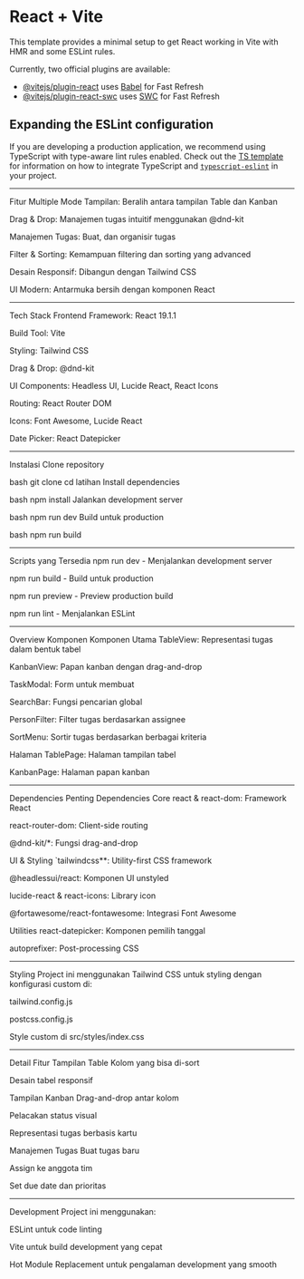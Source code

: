 # React + Vite

This template provides a minimal setup to get React working in Vite with HMR and some ESLint rules.

Currently, two official plugins are available:

- [@vitejs/plugin-react](https://github.com/vitejs/vite-plugin-react/blob/main/packages/plugin-react) uses [Babel](https://babeljs.io/) for Fast Refresh
- [@vitejs/plugin-react-swc](https://github.com/vitejs/vite-plugin-react/blob/main/packages/plugin-react-swc) uses [SWC](https://swc.rs/) for Fast Refresh

## Expanding the ESLint configuration

If you are developing a production application, we recommend using TypeScript with type-aware lint rules enabled. Check out the [TS template](https://github.com/vitejs/vite/tree/main/packages/create-vite/template-react-ts) for information on how to integrate TypeScript and [`typescript-eslint`](https://typescript-eslint.io) in your project.


--------------------------------------
Fitur
Multiple Mode Tampilan: Beralih antara tampilan Table dan Kanban

Drag & Drop: Manajemen tugas intuitif menggunakan @dnd-kit

Manajemen Tugas: Buat, dan organisir tugas

Filter & Sorting: Kemampuan filtering dan sorting yang advanced

Desain Responsif: Dibangun dengan Tailwind CSS

UI Modern: Antarmuka bersih dengan komponen React

-----------------------------------------------------------

Tech Stack
Frontend Framework: React 19.1.1

Build Tool: Vite

Styling: Tailwind CSS

Drag & Drop: @dnd-kit

UI Components: Headless UI, Lucide React, React Icons

Routing: React Router DOM

Icons: Font Awesome, Lucide React

Date Picker: React Datepicker


-------------------------------------------
Instalasi
Clone repository

bash
git clone <repository-url>
cd latihan
Install dependencies

bash
npm install
Jalankan development server

bash
npm run dev
Build untuk production

bash
npm run build

-----------------------------------------------------------
 Scripts yang Tersedia
npm run dev - Menjalankan development server

npm run build - Build untuk production

npm run preview - Preview production build

npm run lint - Menjalankan ESLint

------------------------------------------------------------------

 Overview Komponen
Komponen Utama
TableView: Representasi tugas dalam bentuk tabel

KanbanView: Papan kanban dengan drag-and-drop

TaskModal: Form untuk membuat

SearchBar: Fungsi pencarian global

PersonFilter: Filter tugas berdasarkan assignee

SortMenu: Sortir tugas berdasarkan berbagai kriteria

Halaman
TablePage: Halaman tampilan tabel

KanbanPage: Halaman papan kanban

-----------------------------------------------------

Dependencies Penting
Dependencies Core
react & react-dom: Framework React

react-router-dom: Client-side routing

@dnd-kit/*: Fungsi drag-and-drop

UI & Styling
`tailwindcss**: Utility-first CSS framework

@headlessui/react: Komponen UI unstyled

lucide-react & react-icons: Library icon

@fortawesome/react-fontawesome: Integrasi Font Awesome

Utilities
react-datepicker: Komponen pemilih tanggal

autoprefixer: Post-processing CSS

------------------------------------------------------------

Styling
Project ini menggunakan Tailwind CSS untuk styling dengan konfigurasi custom di:

tailwind.config.js

postcss.config.js

Style custom di src/styles/index.css

-----------------------------------------------------

Detail Fitur
Tampilan Table
Kolom yang bisa di-sort

Desain tabel responsif

Tampilan Kanban
Drag-and-drop antar kolom

Pelacakan status visual

Representasi tugas berbasis kartu

Manajemen Tugas
Buat tugas baru

Assign ke anggota tim

Set due date dan prioritas

--------------------------------------------------

 Development
Project ini menggunakan:

ESLint untuk code linting

Vite untuk build development yang cepat

Hot Module Replacement untuk pengalaman development yang smooth
